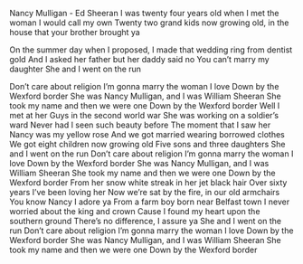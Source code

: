 Nancy Mulligan - Ed Sheeran
I was twenty four years old when
I met the woman I would call my own
Twenty two grand kids now growing old,
in the house that your brother brought ya

On the summer day when I proposed,
I made that wedding ring from dentist gold
And I asked her father but her daddy said no
You can’t marry my daughter
She and I went on the run

Don’t care about religion
I’m gonna marry the woman I love
Down by the Wexford border
She was Nancy Mulligan, and I was William Sheeran
She took my name and then we were one
Down by the Wexford border
Well I met at her Guys in the second world war
She was working on a soldier’s ward
Never had I seen such beauty before
The moment that I saw her
Nancy was my yellow rose
And we got married wearing borrowed clothes
We got eight children now growing old
Five sons and three daughters
She and I went on the run
Don’t care about religion
I’m gonna marry the woman I love
Down by the Wexford border
She was Nancy Mulligan, and I was William Sheeran
She took my name and then we were one
Down by the Wexford border
From her snow white streak in her jet black hair
Over sixty years I’ve been loving her
Now we’re sat by the fire, in our old armchairs
You know Nancy I adore ya
From a farm boy born near Belfast town
I never worried about the king and crown
Cause I found my heart upon the southern ground
There’s no difference, I assure ya
She and I went on the run
Don’t care about religion
I’m gonna marry the woman I love
Down by the Wexford border
She was Nancy Mulligan, and I was William Sheeran
She took my name and then we were one
Down by the Wexford border
